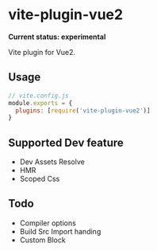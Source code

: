 # vite-plugin-vue2
**Current status: experimental**

Vite plugin for Vue2.

## Usage

``` js
// vite.config.js
module.exports = {
  plugins: [require('vite-plugin-vue2')]
}
```

## Supported Dev feature

- Dev Assets Resolve
- HMR
- Scoped Css

## Todo

- Compiler options
- Build Src Import handing
- Custom Block
